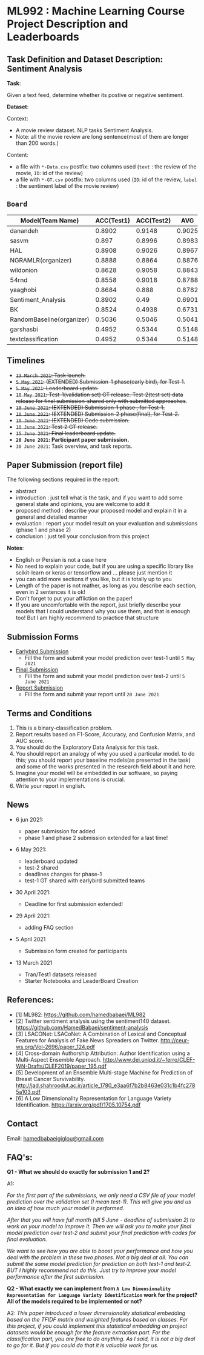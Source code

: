 # ML992 : Machine Learning Course Project Description and Leaderboards


## Task Definition and Dataset Description: Sentiment Analysis

**Task**:

Given a text feed, determine whether its postive or negative sentiment.

**Dataset**:

Context:

* A movie review dataset. NLP tasks Sentiment Analysis.
* Note: all the movie review are long sentence(most of them are longer than 200 words.)

Content:
* a file with `*-Data.csv` postfix: two columns used (`text` : the review of the movie, `ID`: id of the review)
* a file with `*-GT.csv` postfix: two columns used (`ID`: id of the review, `label` : the sentiment label of the movie review)


## `Board`


| Model(Team Name) | ACC(Test1) | ACC(Test2)| AVG | CScore | RScore | FinalScore |
|---|---|---|---|---|---|---|
| danandeh |0.8902| 0.9148 | 0.9025| |  |
| sasvm | 0.897 | 0.8996 | 0.8983 |  | |  |
| HAL | 0.8908 | 0.9026 | 0.8967 | |  |
| NGRAMLR(organizer) | 0.8888 | 0.8864 |  0.8876 | |  |
| wildonion | 0.8628 | 0.9058 | 0.8843 | |  |
| 54rnd | 0.8558| 0.9018 | 0.8788 | |  |
| yaaghobi|0.8684 | 0.888 | 0.8782 |  | |  |
| Sentiment_Analysis |0.8902| 0.49 | 0.6901 | | | |
| BK | 0.8524 | 0.4938 | 0.6731 |  | |  |
| RandomBaseline(organizer) | 0.5036 | 0.5046 | 0.5041 | |  |
| garshasbi| 0.4952 | 0.5344 | 0.5148 |  | |  |
| textclassification | 0.4952 | 0.5344 | 0.5148 | | |  |

## Timelines
* ~~`13 March 2021`: Task launch.~~
* ~~`5 May 2021`: (EXTENDED) Submission-1 phase(early bird), for Test-1.~~
* ~~`5 May 2021`: Leaderboard update.~~
* ~~`10 May 2021`: Test-1(validation set) GT release. Test-2(test set) data release for final submission-shared only with submitted approaches~~.
* ~~`10 June 2021`: (EXTENDED) Submission-1 phase , for Test-1.~~
* ~~`10 June 2021`: (EXTENDED) Submission-2 phase(final), for Test-2.~~
* ~~`10 June 2021`: (EXTENDED) Code submission.~~
* ~~`10 June 2021`: Test-2 GT release.~~
* ~~`15 June 2021`: Final leaderboard update.~~
* **`20 June 2021`: Participant paper submission.**
* `30 June 2021`: Task overview, and task reports.

## Paper Submission (report file)

The following sections required in the report:

* abstract        
* introduction      : just tell what is the task, and if you want to add some general state and opinions, you are welcome to add it
* proposed method   : describe your proposed model and explain it in a general and detailed manner
* evaluation        : report your model result on your evaluation and submissions (phase 1 and phase 2)
* conclusion        : just tell your conclusion from this project

**Notes**:
* English or Persian is not a case here
* No need to explain your code, but if you are using a specific library like scikit-learn or keras or tensorflow and ... please just mention it
* you can add more sections if you like, but it is totally up to you
* Length of the paper is not mather, as long as you describe each section, even in 2 sentences it is ok!
* Don't forget to put your affliction on the paper!
* If you are uncomfortable with the report, just briefly describe your models that I could understand why you use them, and that is enough too! But I am highly recommend to practice that structure

## Submission Forms

* [Earlybird Submission](https://forms.gle/X8fFVgzBR5pPrtaQ8)
    - Fill the form and submit your model prediction over test-1 until `5 May 2021`
* [Final Submission](https://docs.google.com/forms/d/e/1FAIpQLSdQHaxGnGjjGol4AK-OlP5YX9ACgYSbGUHGT7rzvrK-SqrkIQ/viewform)
    - Fill the form and submit your model prediction over test-2 until `5 June 2021`
* [Report Submission](https://forms.gle/sD1tmdo7hfPJ7aoeA)
    - Fill the form and submit your report until  `20 June 2021`
## Terms and Conditions

1. This is a binary-classification problem.
2. Report results based on F1-Score, Accuracy, and Confusion Matrix, and AUC score.
3. You should do the Exploratory Data Analysis for this task.
4. You should report an analogy of why you used a particular model. to do this; you should report your baseline models(as presented in the task) and some of the works presented in the research field about it and here.
5. Imagine your model will be embedded in our software, so paying attention to your implementations is crucial.
6. Write your report in english.

## News

* 6 jun 2021:
    - paper submission for added
    - phase 1 and phase 2 submission extended for a last time!
    
* 6 May 2021:
    - leaderboard updated
    - test-2 shared
    - deadlines changes for phase-1
    - test-1 GT shared with earlybird submitted teams

* 30 April 2021:
    - Deadline for first submission extended!

* 29 April 2021:
    - adding FAQ section

* 5 April 2021
    - Submission form created for participants

* 13 March 2021
    - Tran/Test1 datasets released
    - Starter Notebooks and LeaderBoard Creation


## References:
* [1] ML982: https://github.com/hamedbabaei/ML982
* [2] Twitter sentiment analysis using the sentiment140 dataset. https://github.com/HamedBabaei/sentiment-analysis
* [3] LSACONet: LSACoNet: A Combination of Lexical and Conceptual Features for Analysis of Fake News Spreaders on Twitter. http://ceur-ws.org/Vol-2696/paper_124.pdf
* [4] Cross-domain Authorship Attribution: Author Identification using a Multi-Aspect Ensemble Approach. http://www.dei.unipd.it/~ferro/CLEF-WN-Drafts/CLEF2019/paper_195.pdf
* [5] Development of an Ensemble Multi-stage Machine for Prediction of Breast Cancer Survivability. http://jad.shahroodut.ac.ir/article_1780_e3aa6f7b2b8463e031c1b4fc2785a103.pdf
* [6] A Low Dimensionality Representation for Language Variety Identification. https://arxiv.org/pdf/1705.10754.pdf

## Contact

Email: hamedbabaeigiglou@gmail.com

## FAQ's:

**Q1 - What we should do exactly for submission 1 and 2?**

A1:

*For the first part of the submissions, we only need a CSV file of your model prediction over the validation set (I mean test-1). This will give you and us an idea of how much your model is performed.*

*After that you will have full month (till 5 June - deadline of submission 2) to work on your model to improve it. Then we will ask you to make your final model prediction over test-2 and submit your final prediction with codes for final evaluation.*

*We want to see how you are able to boost your performance and how you deal with the problem in these two phases. Not a big deal at all. You can submit the same model prediction for prediction on both test-1 and test-2. BUT I highly recommend not do this. Just try to improve your model performance after the first submission.*

**Q2 - What exactly we can implement from `A Low Dimensionality Representation for Language Variety Identification` work for the project? All of the models required to be implemented or not?**

A2:
*This paper introduced a lower dimensionality statistical embedding based on the TFIDF matrix and weighted features based on classes. For this project, if you could implement this statistical embedding on project datasets would be enough for the feature extraction part. For the classification part, you are free to do anything. As I said, it is not a big deal to go for it. But If you could do that it is valuable work for us.*

